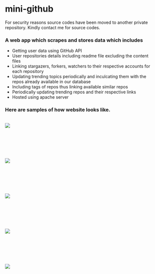 # mini-github
For security reasons source codes have been moved to another private repository. Kindly contact me for source codes.
<h3>A web app which scrapes and stores data which includes</h3>
<ul>
<li>Getting user data using GitHub API</li>
<li>User repositories details including readme file excluding the content files</li>
<li>Linking stargazers, forkers, watchers to their respective accounts for each repository</li>
<li>Updating trending topics periodically and inculcating them with the repos already available in our database</li>
<li>Including tags of repos thus linking available similar repos</li>
<li>Periodically updating trending repos and their respective links</li>
<li>Hosted using apache server</li>
</ul>


<h3>Here are samples of how website looks like.</h3>
</br> 
<img src="https://user-images.githubusercontent.com/84411432/204057356-24f0fde6-ad2b-4c1e-8678-5367f5f9966a.png" style=" margin-bottom:100px">
</br>
<img src="https://user-images.githubusercontent.com/84411432/204057362-b4d5d00e-8e25-4ed8-9c96-576ed736b988.png" style=" margin-bottom:100px">
</br>
<img src="https://user-images.githubusercontent.com/84411432/204057352-d1e39569-6b05-4c35-b90e-27f9cfca8f15.png" style=" margin-bottom:100px">
</br>
<img src="https://user-images.githubusercontent.com/84411432/204057355-06c88e98-d6e4-4613-9abf-d3aa61a2d675.png" style=" margin-bottom:100px">
</br>
<img src="https://user-images.githubusercontent.com/84411432/204057346-c851c92e-5e2d-422b-a351-c12dd222073e.png" style=" margin-bottom:100px">
</br>


